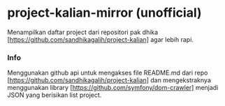 # project-kalian-mirror (unofficial)

Menampilkan daftar project dari repositori pak dhika [https://github.com/sandhikagalih/project-kalian] agar lebih rapi.

### Info
Menggunakan github api untuk mengakses file README.md dari repo [https://github.com/sandhikagalih/project-kalian] dan mengekstraknya menggunakan library [https://github.com/symfony/dom-crawler] menjadi JSON yang berisikan list project.